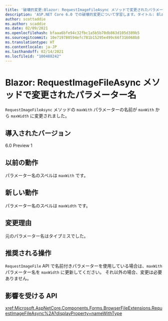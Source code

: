 ```yaml
---
title: '破壊的変更:Blazor: RequestImageFileAsync メソッドで変更されたパラメーター名'
description: 'ASP.NET Core 6.0 での破壊的変更について学習します。タイトル: Blazor:RequestImageFileAsync メソッドで変更されたパラメーター名'
author: scottaddie
ms.author: scaddie
ms.date: 02/09/2021
ms.openlocfilehash: bfaaa6bfe94c32fbc1a5b5b70db863d105d389b5
ms.sourcegitcommit: 10e719780594efc781b15295e499c66f316068b8
ms.translationtype: HT
ms.contentlocale: ja-JP
ms.lasthandoff: 02/14/2021
ms.locfileid: "100488242"
---
```

# <a name="blazor-parameter-name-changed-in-requestimagefileasync-method"></a>Blazor: RequestImageFileAsync メソッドで変更されたパラメーター名

`RequestImageFileAsync` メソッドの `maxWith` パラメーターの名前が `maxWith` から `maxWidth` に変更されました。

## <a name="version-introduced"></a>導入されたバージョン

6.0 Preview 1

## <a name="old-behavior"></a>以前の動作

パラメーター名のスペルは `maxWith` です。

## <a name="new-behavior"></a>新しい動作

パラメーター名のスペルは `maxWidth` です。

## <a name="reason-for-change"></a>変更理由

元のパラメーター名はタイプミスでした。

## <a name="recommended-action"></a>推奨される操作

`RequestImageFile` API で名前付きパラメーターを使用している場合は、`maxWith` パラメーター名を `maxWidth` に更新してください。 それ以外の場合、変更は必要ありません。

## <a name="affected-apis"></a>影響を受ける API

<xref:Microsoft.AspNetCore.Components.Forms.BrowserFileExtensions.RequestImageFileAsync%2A?displayProperty=nameWithType>

<!--

## Category

ASP.NET Core

## Affected APIs

`Overload:Microsoft.AspNetCore.Components.Forms.BrowserFileExtensions.RequestImageFileAsync`

-->
